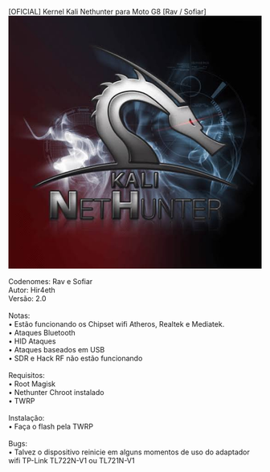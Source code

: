 [OFICIAL] Kernel Kali Nethunter para Moto G8 [Rav / Sofiar]
<img src="/docs/logo.png" alt="Logo"/>

Codenomes: Rav e Sofiar<br/>
Autor: Hir4eth<br/>
Versão: 2.0<br/>
<br/>
Notas:<br/>
• Estão funcionando os Chipset wifi Atheros, Realtek e Mediatek.<br/>
• Ataques Bluetooth<br/>
• HID Ataques<br/>
• Ataques baseados em USB<br/>
• SDR e Hack RF não estão funcionando<br/>
<br/>
Requisitos:<br/>
• Root Magisk<br/>
• Nethunter Chroot instalado<br/>
• TWRP<br/>
<br/>
Instalação:<br/>
• Faça o flash pela TWRP<br/>
<br/>
Bugs:<br/>
• Talvez o dispositivo reinicie em alguns momentos de uso do adaptador wifi TP-Link TL722N-V1 ou TL721N-V1
